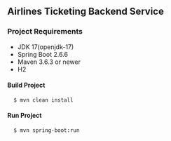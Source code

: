 ## __Airlines Ticketing Backend Service__

### Project Requirements

* JDK 17(openjdk-17)
* Spring Boot 2.6.6
* Maven 3.6.3 or newer
* H2

#### Build Project

      $ mvn clean install

#### Run Project

      $ mvn spring-boot:run